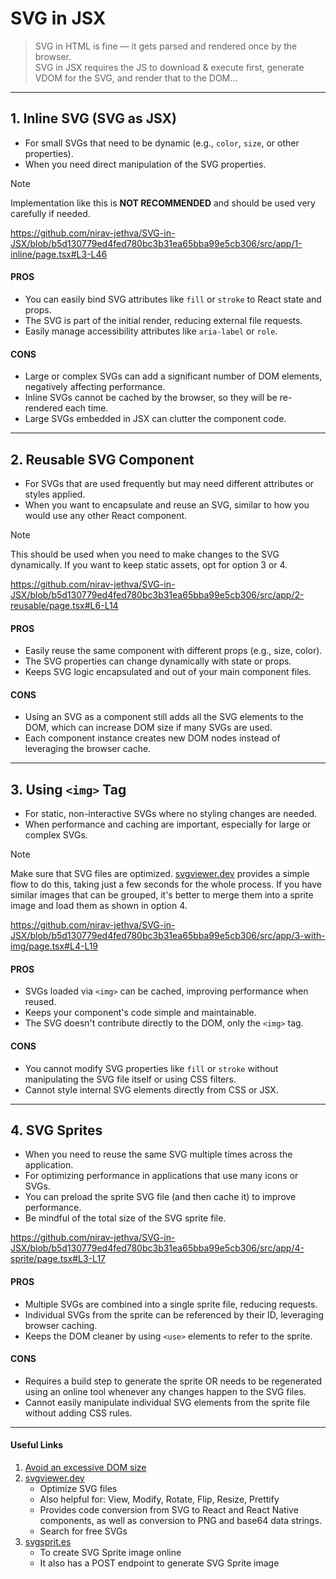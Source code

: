 # SVG in JSX

> SVG in HTML is fine — it gets parsed and rendered once by the browser. <br>
> SVG in JSX requires the JS to download & execute first, generate VDOM for the SVG, and render that to the DOM...

---

## 1. Inline SVG (SVG as JSX)

- For small SVGs that need to be dynamic (e.g., `color`, `size`, or other properties).
- When you need direct manipulation of the SVG properties.

> [!NOTE]
> Implementation like this is **NOT RECOMMENDED** and should be used very carefully if needed.

https://github.com/nirav-jethva/SVG-in-JSX/blob/b5d130779ed4fed780bc3b31ea65bba99e5cb306/src/app/1-inline/page.tsx#L3-L46

#### PROS

- You can easily bind SVG attributes like `fill` or `stroke` to React state and props.
- The SVG is part of the initial render, reducing external file requests.
- Easily manage accessibility attributes like `aria-label` or `role`.

#### CONS

- Large or complex SVGs can add a significant number of DOM elements, negatively affecting performance.
- Inline SVGs cannot be cached by the browser, so they will be re-rendered each time.
- Large SVGs embedded in JSX can clutter the component code.

---

## 2. Reusable SVG Component

- For SVGs that are used frequently but may need different attributes or styles applied.
- When you want to encapsulate and reuse an SVG, similar to how you would use any other React component.

> [!NOTE]
> This should be used when you need to make changes to the SVG dynamically. If you want to keep static assets, opt for option 3 or 4.

https://github.com/nirav-jethva/SVG-in-JSX/blob/b5d130779ed4fed780bc3b31ea65bba99e5cb306/src/app/2-reusable/page.tsx#L6-L14

#### PROS

- Easily reuse the same component with different props (e.g., size, color).
- The SVG properties can change dynamically with state or props.
- Keeps SVG logic encapsulated and out of your main component files.

#### CONS

- Using an SVG as a component still adds all the SVG elements to the DOM, which can increase DOM size if many SVGs are used.
- Each component instance creates new DOM nodes instead of leveraging the browser cache.

---

## 3. Using `<img>` Tag

- For static, non-interactive SVGs where no styling changes are needed.
- When performance and caching are important, especially for large or complex SVGs.

> [!NOTE]
> Make sure that SVG files are optimized. [svgviewer.dev](https://www.svgviewer.dev/) provides a simple flow to do this, taking just a few seconds for the whole process.
> If you have similar images that can be grouped, it's better to merge them into a sprite image and load them as shown in option 4.

https://github.com/nirav-jethva/SVG-in-JSX/blob/b5d130779ed4fed780bc3b31ea65bba99e5cb306/src/app/3-with-img/page.tsx#L4-L19

#### PROS

- SVGs loaded via `<img>` can be cached, improving performance when reused.
- Keeps your component's code simple and maintainable.
- The SVG doesn't contribute directly to the DOM, only the `<img>` tag.

#### CONS

- You cannot modify SVG properties like `fill` or `stroke` without manipulating the SVG file itself or using CSS filters.
- Cannot style internal SVG elements directly from CSS or JSX.

---

## 4. SVG Sprites

- When you need to reuse the same SVG multiple times across the application.
- For optimizing performance in applications that use many icons or SVGs.
- You can preload the sprite SVG file (and then cache it) to improve performance.
- Be mindful of the total size of the SVG sprite file.

https://github.com/nirav-jethva/SVG-in-JSX/blob/b5d130779ed4fed780bc3b31ea65bba99e5cb306/src/app/4-sprite/page.tsx#L3-L17

#### PROS

- Multiple SVGs are combined into a single sprite file, reducing requests.
- Individual SVGs from the sprite can be referenced by their ID, leveraging browser caching.
- Keeps the DOM cleaner by using `<use>` elements to refer to the sprite.

#### CONS

- Requires a build step to generate the sprite OR needs to be regenerated using an online tool whenever any changes happen to the SVG files.
- Cannot easily manipulate individual SVG elements from the sprite file without adding CSS rules.

---

#### Useful Links

1. [Avoid an excessive DOM size](https://developer.chrome.com/docs/lighthouse/performance/dom-size)
2. [svgviewer.dev](https://www.svgviewer.dev/)
   - Optimize SVG files
   - Also helpful for: View, Modify, Rotate, Flip, Resize, Prettify
   - Provides code conversion from SVG to React and React Native components, as well as conversion to PNG and base64 data strings.
   - Search for free SVGs
3. [svgsprit.es](https://svgsprit.es/)
   - To create SVG Sprite image online
   - It also has a POST endpoint to generate SVG Sprite image
